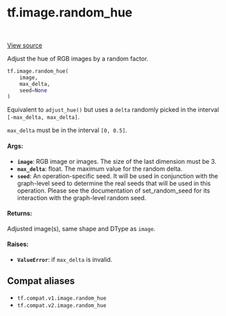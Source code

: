 <div itemscope itemtype="http://developers.google.com/ReferenceObject">
<meta itemprop="name" content="tf.image.random_hue" />
<meta itemprop="path" content="Stable" />
</div>

# tf.image.random_hue

<!-- Insert buttons and diff -->

<table class="tfo-notebook-buttons tfo-api" align="left">
</table>

<a target="_blank" href="/code/stable/tensorflow/python/ops/image_ops_impl.py">View source</a>



Adjust the hue of RGB images by a random factor.

``` python
tf.image.random_hue(
    image,
    max_delta,
    seed=None
)
```



<!-- Placeholder for "Used in" -->

Equivalent to `adjust_hue()` but uses a `delta` randomly
picked in the interval `[-max_delta, max_delta]`.

`max_delta` must be in the interval `[0, 0.5]`.

#### Args:


* <b>`image`</b>: RGB image or images. The size of the last dimension must be 3.
* <b>`max_delta`</b>: float. The maximum value for the random delta.
* <b>`seed`</b>: An operation-specific seed. It will be used in conjunction with the
  graph-level seed to determine the real seeds that will be used in this
  operation. Please see the documentation of set_random_seed for its
  interaction with the graph-level random seed.


#### Returns:

Adjusted image(s), same shape and DType as `image`.



#### Raises:


* <b>`ValueError`</b>: if `max_delta` is invalid.

## Compat aliases

* `tf.compat.v1.image.random_hue`
* `tf.compat.v2.image.random_hue`

